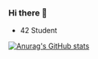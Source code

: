 ### Hi there 👋
- 42 Student


[![Anurag's GitHub stats](https://github-readme-stats.vercel.app/api?username=Maelp20)](https://github.com/Maelp20/github-readme-stats)

<!--
**Maelp20/Maelp20** is a ✨ _special_ ✨ repository because its `README.md` (this file) appears on your GitHub profile.

Here are some ideas to get you started:

- 🔭 I’m currently working on ...
- 🌱 I’m currently learning ...
- 👯 I’m looking to collaborate on ...
- 🤔 I’m looking for help with ...
- 💬 Ask me about ...
- 📫 How to reach me: ...
- 😄 Pronouns: ...
- ⚡ Fun fact: ...
-->
